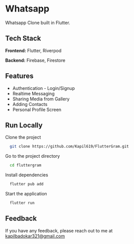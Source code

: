 # Whatsapp
Whatsapp Clone built in Flutter.



## Tech Stack

**Frontend:** Flutter, Riverpod

**Backend:** Firebase, Firestore 


## Features

- Authentication - Login/Signup
- Realtime Messaging
- Sharing Media from Gallery
- Adding Contacts 
- Personal Profile Screen

## Run Locally

Clone the project

```bash
  git clone https://github.com/Kapil619/FlutterGram.git
```

Go to the project directory

```bash
  cd fluttergram
```

Install dependencies

```bash
  flutter pub add
```

Start the application

```bash
  flutter run
```


## Feedback

If you have any feedback, please reach out to me at kapilbadokar321@gmail.com
